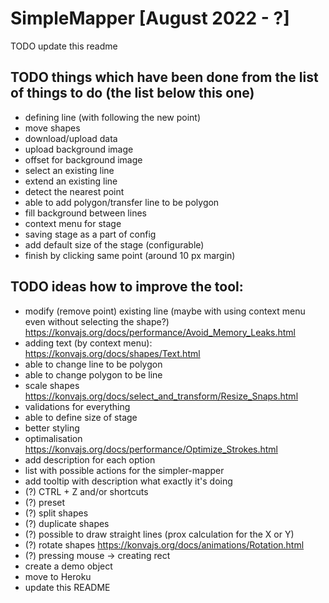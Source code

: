# SimpleMapper [August 2022 - ?]

TODO update this readme

## TODO things which have been done from the list of things to do (the list below this one)

- defining line (with following the new point)
- move shapes
- download/upload data
- upload background image
- offset for background image
- select an existing line
- extend an existing line
- detect the nearest point
- able to add polygon/transfer line to be polygon
- fill background between lines
- context menu for stage
- saving stage as a part of config
- add default size of the stage (configurable)
- finish by clicking same point (around 10 px margin)

## TODO ideas how to improve the tool:

- modify (remove point) existing line (maybe with using context menu even without selecting the shape?) https://konvajs.org/docs/performance/Avoid_Memory_Leaks.html
- adding text (by context menu): https://konvajs.org/docs/shapes/Text.html
- able to change line to be polygon
- able to change polygon to be line
- scale shapes https://konvajs.org/docs/select_and_transform/Resize_Snaps.html
- validations for everything
- able to define size of stage
- better styling
- optimalisation https://konvajs.org/docs/performance/Optimize_Strokes.html
- add description for each option
- list with possible actions for the simpler-mapper
- add tooltip with description what exactly it's doing
- (?) CTRL + Z and/or shortcuts
- (?) preset
- (?) split shapes
- (?) duplicate shapes
- (?) possible to draw straight lines (prox calculation for the X or Y)
- (?) rotate shapes https://konvajs.org/docs/animations/Rotation.html
- (?) pressing mouse -> creating rect
- create a demo object
- move to Heroku
- update this README
